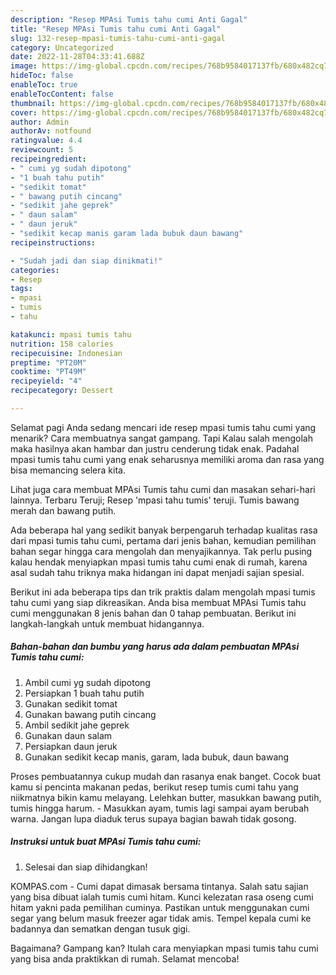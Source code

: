 ```yaml
---
description: "Resep MPAsi Tumis tahu cumi Anti Gagal"
title: "Resep MPAsi Tumis tahu cumi Anti Gagal"
slug: 132-resep-mpasi-tumis-tahu-cumi-anti-gagal
category: Uncategorized
date: 2022-11-28T04:33:41.688Z
image: https://img-global.cpcdn.com/recipes/768b9584017137fb/680x482cq70/mpasi-tumis-tahu-cumi-foto-resep-utama.jpg
hideToc: false
enableToc: true
enableTocContent: false
thumbnail: https://img-global.cpcdn.com/recipes/768b9584017137fb/680x482cq70/mpasi-tumis-tahu-cumi-foto-resep-utama.jpg
cover: https://img-global.cpcdn.com/recipes/768b9584017137fb/680x482cq70/mpasi-tumis-tahu-cumi-foto-resep-utama.jpg
author: Admin
authorAv: notfound
ratingvalue: 4.4
reviewcount: 5
recipeingredient:
- " cumi yg sudah dipotong"
- "1 buah tahu putih"
- "sedikit tomat"
- " bawang putih cincang"
- "sedikit jahe geprek"
- " daun salam"
- " daun jeruk"
- "sedikit kecap manis garam lada bubuk daun bawang"
recipeinstructions:

- "Sudah jadi dan siap dinikmati!"
categories:
- Resep
tags:
- mpasi
- tumis
- tahu

katakunci: mpasi tumis tahu 
nutrition: 158 calories
recipecuisine: Indonesian
preptime: "PT20M"
cooktime: "PT49M"
recipeyield: "4"
recipecategory: Dessert

---
```



Selamat pagi Anda sedang mencari ide resep mpasi tumis tahu cumi yang menarik? Cara membuatnya sangat gampang. Tapi Kalau salah mengolah maka hasilnya akan hambar dan justru cenderung tidak enak. Padahal mpasi tumis tahu cumi yang enak seharusnya memiliki aroma dan rasa yang bisa memancing selera kita.


Lihat juga cara membuat MPAsi Tumis tahu cumi dan masakan sehari-hari lainnya. Terbaru Teruji; Resep &#39;mpasi tahu tumis&#39; teruji. Tumis bawang merah dan bawang putih.

Ada beberapa hal yang sedikit banyak berpengaruh terhadap kualitas rasa dari mpasi tumis tahu cumi, pertama dari jenis bahan, kemudian pemilihan bahan segar hingga cara mengolah dan menyajikannya. Tak perlu pusing kalau hendak menyiapkan mpasi tumis tahu cumi enak di rumah, karena asal sudah tahu triknya maka hidangan ini dapat menjadi sajian spesial.


Berikut ini ada beberapa tips dan trik praktis dalam mengolah mpasi tumis tahu cumi yang siap dikreasikan. Anda bisa membuat MPAsi Tumis tahu cumi menggunakan 8 jenis bahan dan 0 tahap pembuatan. Berikut ini langkah-langkah untuk membuat hidangannya.

<!--inarticleads1-->

##### Bahan-bahan dan bumbu yang harus ada dalam pembuatan MPAsi Tumis tahu cumi:

1. Ambil  cumi yg sudah dipotong
1. Persiapkan 1 buah tahu putih
1. Gunakan sedikit tomat
1. Gunakan  bawang putih cincang
1. Ambil sedikit jahe geprek
1. Gunakan  daun salam
1. Persiapkan  daun jeruk
1. Gunakan sedikit kecap manis, garam, lada bubuk, daun bawang


Proses pembuatannya cukup mudah dan rasanya enak banget. Cocok buat kamu si pencinta makanan pedas, berikut resep tumis cumi tahu yang niikmatnya bikin kamu melayang. Lelehkan butter, masukkan bawang putih, tumis hingga harum. - Masukkan ayam, tumis lagi sampai ayam berubah warna. Jangan lupa diaduk terus supaya bagian bawah tidak gosong. 

<!--inarticleads2-->

##### Instruksi untuk buat MPAsi Tumis tahu cumi:


1. Selesai dan siap dihidangkan!

KOMPAS.com - Cumi dapat dimasak bersama tintanya. Salah satu sajian yang bisa dibuat ialah tumis cumi hitam. Kunci kelezatan rasa oseng cumi hitam yakni pada pemilihan cuminya. Pastikan untuk menggunakan cumi segar yang belum masuk freezer agar tidak amis. Tempel kepala cumi ke badannya dan sematkan dengan tusuk gigi. 

Bagaimana? Gampang kan? Itulah cara menyiapkan mpasi tumis tahu cumi yang bisa anda praktikkan di rumah. Selamat mencoba!

